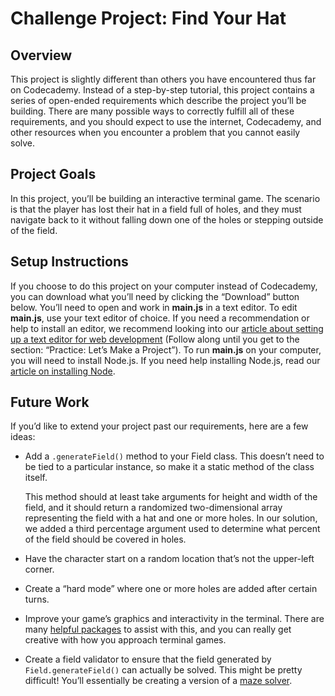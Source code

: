# Challenge Project: Find Your Hat
## Overview
This project is slightly different than others you have encountered thus far on Codecademy. Instead of a step-by-step tutorial, this project contains a series of open-ended requirements which describe the project you’ll be building. There are many possible ways to correctly fulfill all of these requirements, and you should expect to use the internet, Codecademy, and other resources when you encounter a problem that you cannot easily solve.

## Project Goals
In this project, you’ll be building an interactive terminal game. The scenario is that the player has lost their hat in a field full of holes, and they must navigate back to it without falling down one of the holes or stepping outside of the field.

## Setup Instructions
If you choose to do this project on your computer instead of Codecademy, you can download what you’ll need by clicking the “Download” button below. You’ll need to open and work in **main.js** in a text editor. To edit **main.js**, use your text editor of choice. If you need a recommendation or help to install an editor, we recommend looking into our [article about setting up a text editor for web development](https://www.codecademy.com/articles/visual-studio-code) (Follow along until you get to the section: “Practice: Let’s Make a Project”). To run **main.js** on your computer, you will need to install Node.js. If you need help installing Node.js, read our [article on installing Node](https://www.codecademy.com/articles/setting-up-node-locally).

## Future Work
If you’d like to extend your project past our requirements, here are a few ideas:
- Add a `.generateField()` method to your Field class. This doesn’t need to be tied to a particular instance, so make it a static method of the class itself.  

    This method should at least take arguments for height and width of the field, and it should return a randomized two-dimensional array representing the field with a hat and one or more holes. In our solution, we added a third percentage argument used to determine what percent of the field should be covered in holes.
- Have the character start on a random location that’s not the upper-left corner.
- Create a “hard mode” where one or more holes are added after certain turns.
- Improve your game’s graphics and interactivity in the terminal. There are many [helpful packages](https://github.com/cronvel/terminal-kit) to assist with this, and you can really get creative with how you approach terminal games.
- Create a field validator to ensure that the field generated by `Field.generateField()` can actually be solved. This might be pretty difficult! You’ll essentially be creating a version of a [maze solver](https://en.wikipedia.org/wiki/Maze_solving_algorithm).
